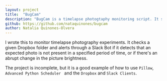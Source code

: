 ```yaml
---
layout: project
title:  "BugCam"
description: "BugCam is a timelapse photogtaphy monitoring script. It sends Slack messages if if thinks something went wrong."
github: https://github.com/nataquinones/bugcam
author: Natalia Quinones-Olvera
---
```

I wrote this to monitor timelapse photography experiments. It checks a given Dropbox folder and alerts through a Slack Bot if it detects that an expected photo is not present in a specified period of time, or if there's an abrupt change in the picture brightness.

The project is incomplete, but it is a good example of how to use `Pillow`, `Advanced Python Scheduler ` and the `Dropbox` and `Slack Clients`.
